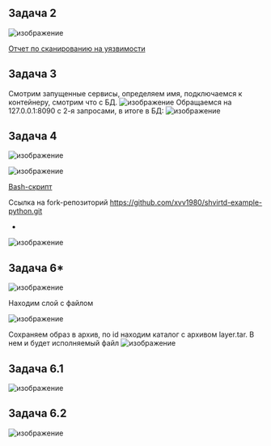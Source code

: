 ## Задача 2
![изображение](https://github.com/xvv1980/Netology-learn/assets/169840386/e79d5cac-8a07-455e-910e-47ab334fa397)

[Отчет по сканированию на уязвимости](vulnerabilities.csv)

## Задача 3
 Смотрим запущенные сервисы, определяем имя, подключаемся к контейнеру, смотрим что с БД.
![изображение](https://github.com/xvv1980/Netology-learn/assets/169840386/446c4815-c915-4e4d-8835-9df830c34cdf)
 Обращаемся на 127.0.0.1:8090 с 2-я запросами, в итоге в БД:
 ![изображение](https://github.com/xvv1980/Netology-learn/assets/169840386/332be58b-c9fa-4407-a33e-9e2255b42b80)

## Задача 4
![изображение](https://github.com/xvv1980/Netology-learn/assets/169840386/2c0da805-02fc-4891-a345-43f49d4a723f)

![изображение](https://github.com/xvv1980/Netology-learn/assets/169840386/19dc2785-ad03-4526-9145-c844e2cf6c51)

[Bash-скрипт](run.sh)

Ссылка на fork-репозиторий
https://github.com/xvv1980/shvirtd-example-python.git

*
![изображение](https://github.com/xvv1980/Netology-learn/assets/169840386/83a33dd5-c321-47ea-9f55-09bac10ae823)

## Задача 6*
![изображение](https://github.com/xvv1980/Netology-learn/assets/169840386/42fc6a8d-d2f6-4779-a325-aabcaafb82db)

Находим слой с файлом 

![изображение](https://github.com/xvv1980/Netology-learn/assets/169840386/74f6763b-97e1-4575-84d6-10b904006c8a)

Сохраняем образ в архив, по id находим каталог с архивом layer.tar. В нем и будет исполняемый файл
![изображение](https://github.com/xvv1980/Netology-learn/assets/169840386/9572e721-df15-4cfa-b81d-b4bfbb144311)



## Задача 6.1
![изображение](https://github.com/xvv1980/Netology-learn/assets/169840386/321083a1-de28-4dd7-a651-60fb3f7ab7ad)

## Задача 6.2
![изображение](https://github.com/xvv1980/Netology-learn/assets/169840386/586c0176-a463-4512-86b8-596cac51e5cb)



